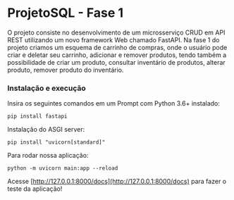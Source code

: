 # ProjetoSQL - Fase 1
O projeto consiste no desenvolvimento de um microsserviço CRUD em API REST utilizando um novo framework Web chamado FastAPI. Na fase 1 do projeto criamos um esquema de carrinho de compras, onde o usuário pode criar e deletar seu carrinho, adicionar e remover produtos, tendo também a possibilidade de criar um produto, consultar inventário de produtos, alterar produto, remover produto do
inventário.

### Instalação e execução
Insira os seguintes comandos em um Prompt com Python 3.6+ instalado:

```
pip install fastapi
```

Instalação do ASGI server:

```
pip install "uvicorn[standard]"
```

Para rodar nossa aplicação:

```
python -m uvicorn main:app --reload
```
Acesse  [http://127.0.0.1:8000/docs](http://127.0.0.1:8000/docs) para fazer o teste da aplicação!
